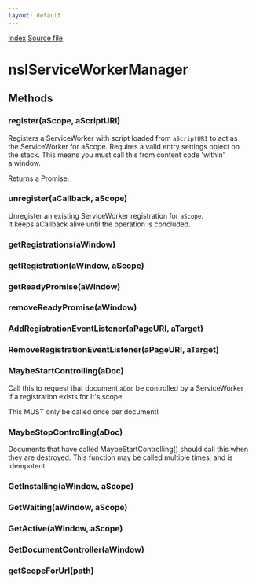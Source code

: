 ```yaml
---
layout: default
---
```

<div id='links'><a href="../index.html">Index</a>
<a href="http://dxr.mozilla.org/mozilla-central/source/dom/interfaces/base/nsIServiceWorkerManager.idl">Source file</a>
</div>

# nsIServiceWorkerManager #

## Methods ##

### register(aScope, aScriptURI) ###
  
Registers a ServiceWorker with script loaded from `aScriptURI` to act as  
the ServiceWorker for aScope.  Requires a valid entry settings object on  
the stack. This means you must call this from content code 'within'  
a window.  
  
Returns a Promise.  
  

### unregister(aCallback, aScope) ###
  
Unregister an existing ServiceWorker registration for `aScope`.  
It keeps aCallback alive until the operation is concluded.  
  

### getRegistrations(aWindow) ###

### getRegistration(aWindow, aScope) ###

### getReadyPromise(aWindow) ###

### removeReadyPromise(aWindow) ###

### AddRegistrationEventListener(aPageURI, aTarget) ###

### RemoveRegistrationEventListener(aPageURI, aTarget) ###

### MaybeStartControlling(aDoc) ###
  
Call this to request that document `aDoc` be controlled by a ServiceWorker  
if a registration exists for it's scope.  
  
This MUST only be called once per document!  
  

### MaybeStopControlling(aDoc) ###
  
Documents that have called MaybeStartControlling() should call this when  
they are destroyed. This function may be called multiple times, and is  
idempotent.  
  

### GetInstalling(aWindow, aScope) ###

### GetWaiting(aWindow, aScope) ###

### GetActive(aWindow, aScope) ###

### GetDocumentController(aWindow) ###

### getScopeForUrl(path) ###
